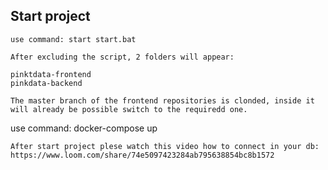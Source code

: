 ## Start project
````
use command: start start.bat
````

````
After excluding the script, 2 folders will appear:

pinktdata-frontend
pinkdata-backend
````

````
The master branch of the frontend repositories is clonded, inside it will already be possible switch to the requiredd one.
````

use command: docker-compose up

````
After start project plese watch this video how to connect in your db:
https://www.loom.com/share/74e5097423284ab795638854bc8b1572
````